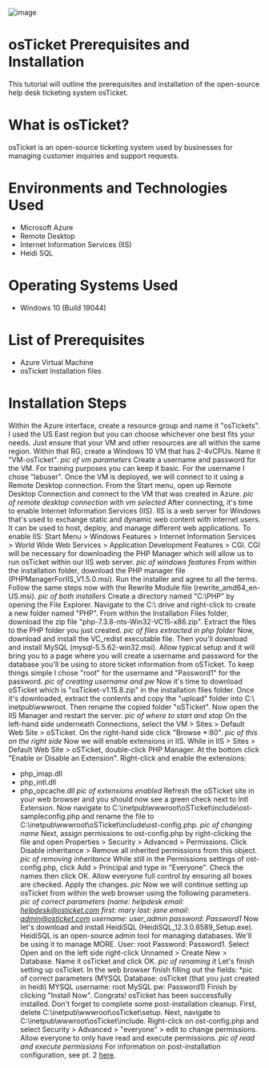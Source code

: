 ![image](https://github.com/user-attachments/assets/9898bdf6-5ad1-4f64-8d30-c8627afc20e9)
# osTicket Prerequisites and Installation
This tutorial will outline the prerequisites and installation of the open-source help desk ticketing system osTicket.
# What is osTicket?
osTicket is an open-source ticketing system used by businesses for managing customer inquiries and support requests.
# Environments and Technologies Used
+ Microsoft Azure
+ Remote Desktop
+ Internet Information Services (IIS)
+ Heidi SQL
# Operating Systems Used
+ Windows 10 (Build 19044)
# List of Prerequisites
+ Azure Virtual Machine
+ osTicket Installation files
# Installation Steps
Within the Azure interface, create a resource group and name it "osTickets". I used the US East region but you can choose whichever one best fits your needs. Just ensure that your VM and other resources are all within the same region. Within that RG, create a Windows 10 VM that has 2-4vCPUs. Name it "VM-osTicket". 
*pic of vm parameters*
Create a username and password for the VM. For training purposes you can keep it basic. For the username I chose "labuser". Once the VM is deployed, we will connect to it using a Remote Desktop connection. From the Start menu, open up Remote Desktop Connection and connect to the VM that was created in Azure.
*pic of remote desktop connection with vm selected*
After connecting, it's time to enable Internet Information Services (IIS). IIS is a web server for Windows that's used to exchange static and dynamic web content with internet users. It can be used to host, deploy, and manage different web applications. To enable IIS: Start Menu > Windows Features > Internet Information Services > World Wide Web Services > Application Development Features > CGI. CGI will be necessary for downloading the PHP Manager which will allow us to run osTicket within our IIS web server.
*pic of windows features*
From within the installation folder, download the PHP manager file (PHPManagerForIIS_V1.5.0.msi). Run the installer and agree to all the terms. Follow the same steps now with the Rewrite Module file (rewrite_amd64_en-US.msi). 
*pic of both installers*
Create a directory named "C:\PHP" by opening the File Explorer. Navigate to the C:\ drive and right-click to create a new folder named "PHP". From within the Installation Files folder, download the zip file "php-7.3.8-nts-Win32-VC15-x86.zip". Extract the files to the PHP folder you just created. 
*pic of files extracted in php folder*
Now, download and install the VC_redist executable file. Then you'll download and install MySQL (mysql-5.5.62-win32.msi). Allow typical setup and it will bring you to a page where you will create a username and password for the database you'll be using to store ticket information from oSTicket. To keep things simple I chose "root" for the username and "Password1" for the password. 
*pic of creating username and pw*
Now it's time to download oSTicket which is "osTicket-v1.15.8.zip" in the installation files folder. Once it's downloaded, extract the contents and copy the "upload" folder into C:\ inetpub\wwwroot. Then rename the copied folder "oSTicket". Now open the IIS Manager and restart the server.
*pic of where to start and stop*
On the left-hand side underneath Connections, select the VM > Sites > Default Web Site > oSTicket. On the right-hand side click "Browse *:80".
*pic of this on the right side*
Now we will enable extensions in IIS. While in IIS > Sites > Default Web Site > oSTicket, double-click PHP Manager. At the bottom click "Enable or Disable an Extension". Right-click and enable the extensions:
+ php_imap.dll
+ php_intl.dll
+ php_opcache.dll
*pic of extensions enabled*
Refresh the oSTicket site in your web browser and you should now see a green check next to Intl Extension. Now navigate to C:\inetpub\wwwroot\oSTicket\include\ost-sampleconfig.php and rename the file to C:\inetpub\wwwroot\oSTicket\include\ost-config.php.
*pic of changing name*
Next, assign permissions to ost-config.php by right-clicking the file and open Properties > Security > Advanced > Permissions. Click Disable inheritance > Remove all inherited permissions from this object.
*pic of removing inheritance*
While still in the Permissions settings of ost-config.php, click Add > Principal and type in "Everyone". Check the names then click OK. Allow everyone full control by ensuring all boxes are checked. Apply the changes.
*pic*
Now we will continue setting up osTicket from within the web browser using the following parameters.
*pic of correct parameters (name: helpdesk email: helpdesk@osticket.com first: mary last: jane email: admin@osticket.com username: user_admin password: Password1*
Now let's download and install HeidiSQL (HeidiSQL_12.3.0.6589_Setup.exe). HeidiSQL is an open-source admin tool for managing databases. We'll be using it to manage MORE. User: root Password: Password1. Select Open and on the left side right-click Unnamed > Create New > Database. Name it osTicket and click OK.
*pic of renaming it*
Let's finish setting up osTicket. In the web browser finish filling out the fields:
*pic of correct parameters (MYSQL Database: osTicket (that you just created in heidi) MYSQL username: root MySQL pw: Password1)
Finish by clicking "Install Now".
Congrats! osTicket has been successfully installed.
Don't forget to complete some post-installation cleanup. First, delete C:\inetpub\wwwroot\osTicket\setup. Next, navigate to C:\inetpub\wwwroot\osTicket\include. Right-click on ost-config.php and select Security > Advanced > "everyone" > edit to change permissions. Allow everyone to only have read and execute permissions.
*pic of read and execute permissions*
For information on post-installation configuration, see pt. 2 [here](https://github.com/nahjac/osTicket-Post-Installation-Configuration).
